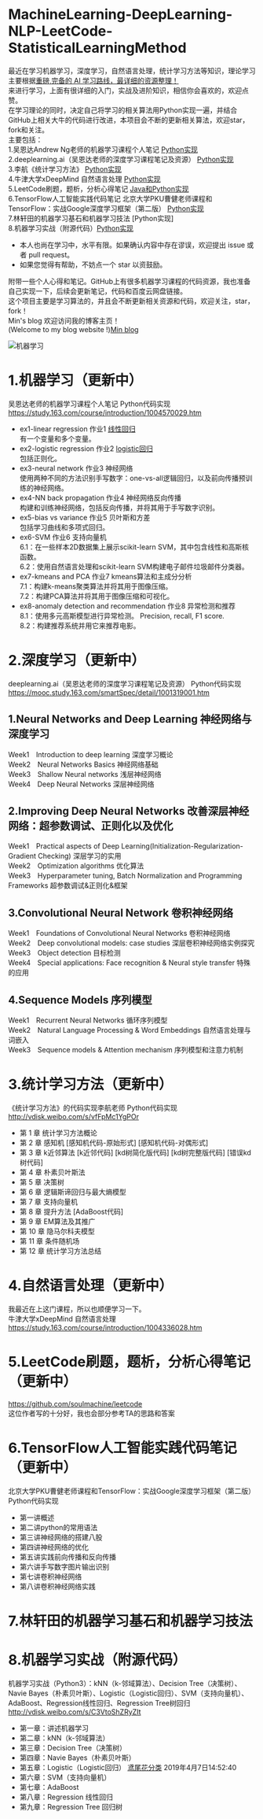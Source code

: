 # MachineLearning-DeepLearning-NLP-LeetCode-StatisticalLearningMethod  

最近在学习机器学习，深度学习，自然语言处理，统计学习方法等知识，理论学习主要根据[重磅,完备的 AI 学习路线，最详细的资源整理！](https://mp.weixin.qq.com/s/3_KT7WZvvTGts3wprlpFPA)  
来进行学习，上面有很详细的入门，实战及进阶知识，相信你会喜欢的，欢迎点赞。  
在学习理论的同时，决定自己将学习的相关算法用Python实现一遍，并结合GitHub上相关大牛的代码进行改进，本项目会不断的更新相关算法，欢迎star，fork和关注。  
主要包括：  
1.吴恩达Andrew Ng老师的机器学习课程个人笔记 [Python实现](https://github.com/liweimin1996/MachineLearning-DeepLearning-NLP-LeetCode-StatisticalLearningMethod-TensorFlow/tree/master/%E6%9C%BA%E5%99%A8%E5%AD%A6%E4%B9%A0%20%E5%90%B4%E6%81%A9%E8%BE%BE%20Python%E4%BB%A3%E7%A0%81%E5%AE%9E%E7%8E%B0)    
2.deeplearning.ai（吴恩达老师的深度学习课程笔记及资源） [Python实现](https://github.com/liweimin1996/MachineLearning-DeepLearning-NLP-LeetCode-StatisticalLearningMethod-TensorFlow/tree/master/%E6%B7%B1%E5%BA%A6%E5%AD%A6%E4%B9%A0%20%E5%90%B4%E6%81%A9%E8%BE%BE%20Python%E4%BB%A3%E7%A0%81%E5%AE%9E%E7%8E%B0)    
3.李航《统计学习方法》 [Python实现](https://github.com/liweimin1996/MachineLearning-DeepLearning-NLP-LeetCode-StatisticalLearningMethod-TensorFlow/tree/master/%E7%BB%9F%E8%AE%A1%E5%AD%A6%E4%B9%A0%E6%96%B9%E6%B3%95%20%E6%9D%8E%E8%88%AA%20Python%E4%BB%A3%E7%A0%81%E5%AE%9E%E7%8E%B0)    
4.牛津大学xDeepMind 自然语言处理 [Python实现](https://github.com/liweimin1996/MachineLearning-DeepLearning-NLP-LeetCode-StatisticalLearningMethod-TensorFlow/tree/master/%E8%87%AA%E7%84%B6%E8%AF%AD%E8%A8%80%E5%A4%84%E7%90%86%20DeepMind%20Python%E4%BB%A3%E7%A0%81%E5%AE%9E%E7%8E%B0)  
5.LeetCode刷题，题析，分析心得笔记 [Java和Python实现](https://github.com/liweimin1996/MachineLearning-DeepLearning-NLP-LeetCode-StatisticalLearningMethod-TensorFlow/tree/master/LeetCode%E5%88%B7%E9%A2%98%EF%BC%8C%E9%A2%98%E6%9E%90%EF%BC%8C%E5%88%86%E6%9E%90%E5%BF%83%E5%BE%97%E7%AC%94%E8%AE%B0)  
6.TensorFlow人工智能实践代码笔记  北京大学PKU曹健老师课程和TensorFlow：实战Google深度学习框架（第二版） [Python实现](https://github.com/liweimin1996/MachineLearning-DeepLearning-NLP-LeetCode-StatisticalLearningMethod-TensorFlow/tree/master/TensorFlow%E5%AE%9E%E8%B7%B5%20Google%20Python%E4%BB%A3%E7%A0%81%E5%AE%9E%E7%8E%B0)  
7.林轩田的机器学习基石和机器学习技法  [Python实现]  
8.机器学习实战（附源代码）[Python实现](https://github.com/liweimin1996/MachineLearning-DeepLearning-NLP-LeetCode-StatisticalLearningMethod-TensorFlow/tree/master/%E6%9C%BA%E5%99%A8%E5%AD%A6%E4%B9%A0%E5%AE%9E%E6%88%98%20Python%E4%BB%A3%E7%A0%81%E5%AE%9E%E7%8E%B0/logistic%E9%80%BB%E8%BE%91%E5%9B%9E%E5%BD%92)  

- 本人也尚在学习中，水平有限。如果确认内容中存在谬误，欢迎提出 issue 或者 pull request。  
- 如果您觉得有帮助，不妨点一个 star 以资鼓励。  

附带一些个人心得和笔记。GitHub上有很多机器学习课程的代码资源，我也准备自己实现一下，后续会更新笔记，代码和百度云网盘链接。  
这个项目主要是学习算法的，并且会不断更新相关资源和代码，欢迎关注，star，fork！  
Min's blog 欢迎访问我的博客主页！  
(Welcome to my blog website !)[Min blog](https://liweimin1996.github.io/)    

![机器学习](https://github.com/liweimin1996/MachineLearning-DeepLearning-NLP-LeetCode-StatisticalLearningMethod-TensorFlow/blob/master/knowledge.jpg)  

# 1.机器学习（更新中）  

吴恩达老师的机器学习课程个人笔记 Python代码实现  
https://study.163.com/course/introduction/1004570029.htm       
- ex1-linear regression 作业1 [线性回归](https://github.com/liweimin1996/MachineLearning-DeepLearning-NLP-LeetCode-StatisticalLearningMethod-TensorFlow/tree/master/机器学习%20吴恩达%20Python代码实现/ex1-linear%20regression%20作业1%20线性回归)    
有一个变量和多个变量。  
- ex2-logistic regression 作业2 [logistic回归](https://github.com/liweimin1996/MachineLearning-DeepLearning-NLP-LeetCode-StatisticalLearningMethod-TensorFlow/tree/master/机器学习%20吴恩达%20Python代码实现/ex2-logistic%20regression%20作业2%20logistic回归)    
包括正则化。  
- ex3-neural network 作业3 神经网络  
使用两种不同的方法识别手写数字：one-vs-all逻辑回归，以及前向传播预训练的神经网络。  
- ex4-NN back propagation 作业4 神经网络反向传播  
构建和训练神经网络，包括反向传播，并将其用于手写数字识别。  
- ex5-bias vs variance 作业5 贝叶斯和方差  
包括学习曲线和多项式回归。  
- ex6-SVM 作业6 支持向量机  
6.1：在一些样本2D数据集上展示scikit-learn SVM，其中包含线性和高斯核函数。  
6.2：使用自然语言处理和scikit-learn SVM构建电子邮件垃圾邮件分类器。  
- ex7-kmeans and PCA 作业7 kmeans算法和主成分分析  
7.1：构建k-means聚类算法并将其用于图像压缩。  
7.2：构建PCA算法并将其用于图像压缩和可视化。  
- ex8-anomaly detection and recommendation 作业8 异常检测和推荐  
8.1：使用多元高斯模型进行异常检测。 Precision, recall, F1 score.  
8.2：构建推荐系统并用它来推荐电影。  
  
# 2.深度学习（更新中）  
deeplearning.ai（吴恩达老师的深度学习课程笔记及资源） Python代码实现  
https://mooc.study.163.com/smartSpec/detail/1001319001.htm  
## 1.Neural Networks and Deep Learning   神经网络与深度学习   
Week1　Introduction to deep learning  深度学习概论  
Week2　Neural Networks Basics  神经网络基础  
Week3　Shallow Neural networks  浅层神经网络  
Week4　Deep Neural Networks  深层神经网络  

## 2.Improving Deep Neural Networks  改善深层神经网络：超参数调试、正则化以及优化  
Week1　Practical aspects of Deep Learning(Initialization-Regularization-Gradient Checking)  深层学习的实用  
Week2　Optimization algorithms  优化算法  
Week3　Hyperparameter tuning, Batch Normalization and Programming Frameworks  超参数调试&正则化&框架  

## 3.Convolutional Neural Network  卷积神经网络    
Week1　Foundations of Convolutional Neural Networks  卷积神经网络  
Week2　Deep convolutional models: case studies  深层卷积神经网络实例探究  
Week3　Object detection  目标检测  
Week4　Special applications: Face recognition & Neural style transfer  特殊的应用  

## 4.Sequence Models  序列模型  
Week1　Recurrent Neural Networks  循环序列模型  
Week2　Natural Language Processing & Word Embeddings  自然语言处理与词嵌入  
Week3　Sequence models & Attention mechanism  序列模型和注意力机制  
  
# 3.统计学习方法（更新中）  
《统计学习方法》的代码实现李航老师 Python代码实现  
http://vdisk.weibo.com/s/vfFpMc1YgPOr  
- 第 1 章 统计学习方法概论
- 第 2 章 感知机 [感知机代码-原始形式] [感知机代码-对偶形式]
- 第 3 章 k近邻算法 [k近邻代码] [kd树简化版代码] [kd树完整版代码] [错误kd树代码]
- 第 4 章 朴素贝叶斯法
- 第 5 章 决策树
- 第 6 章 逻辑斯谛回归与最大熵模型
- 第 7 章 支持向量机
- 第 8 章 提升方法 [AdaBoost代码]
- 第 9 章 EM算法及其推广
- 第 10 章 隐马尔科夫模型
- 第 11 章 条件随机场
- 第 12 章 统计学习方法总结
  
# 4.自然语言处理（更新中）  
我最近在上这门课程，所以也顺便学习一下。  
牛津大学xDeepMind 自然语言处理  
https://study.163.com/course/introduction/1004336028.htm    


# 5.LeetCode刷题，题析，分析心得笔记 （更新中）     
https://github.com/soulmachine/leetcode    
这位作者写的十分好，我也会部分参考TA的思路和答案  

# 6.TensorFlow人工智能实践代码笔记（更新中）  
北京大学PKU曹健老师课程和TensorFlow：实战Google深度学习框架（第二版） Python代码实现  
- 第一讲概述
- 第二讲python的常用语法
- 第三讲神经网络的搭建八股
- 第四讲神经网络的优化
- 第五讲实践前向传播和反向传播
- 第六讲手写数字图片输出识别
- 第七讲卷积神经网络
- 第八讲卷积神经网络实践  

# 7.林轩田的机器学习基石和机器学习技法   


# 8.机器学习实战（附源代码）  
机器学习实战（Python3）：kNN（k-邻域算法）、Decision Tree（决策树）、Navie Bayes（朴素贝叶斯）、Logistic（Logistic回归）、SVM（支持向量机）、AdaBoost、Regression线性回归、Regression Tree树回归    
 http://vdisk.weibo.com/s/C3VtoShZRyZIt  
- 第一章：讲述机器学习   
- 第二章：kNN（k-邻域算法）   
- 第三章：Decision Tree（决策树）  
- 第四章：Navie Bayes（朴素贝叶斯）  
- 第五章：Logistic（Logistic回归） [鸢尾花分类](https://github.com/liweimin1996/MachineLearning-DeepLearning-NLP-LeetCode-StatisticalLearningMethod-TensorFlow/tree/master/%E6%9C%BA%E5%99%A8%E5%AD%A6%E4%B9%A0%E5%AE%9E%E6%88%98%20Python%E4%BB%A3%E7%A0%81%E5%AE%9E%E7%8E%B0/logistic%E9%80%BB%E8%BE%91%E5%9B%9E%E5%BD%92/%E9%B8%A2%E5%B0%BE%E8%8A%B1%E5%88%86%E7%B1%BB) 2019年4月7日14:52:40    
- 第六章：SVM（支持向量机）  
- 第七章：AdaBoost  
- 第八章：Regression   线性回归  
- 第九章：Regression Tree  回归树  